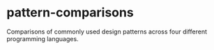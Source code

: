 # pattern-comparisons
Comparisons of commonly used design patterns across four different programming languages.
